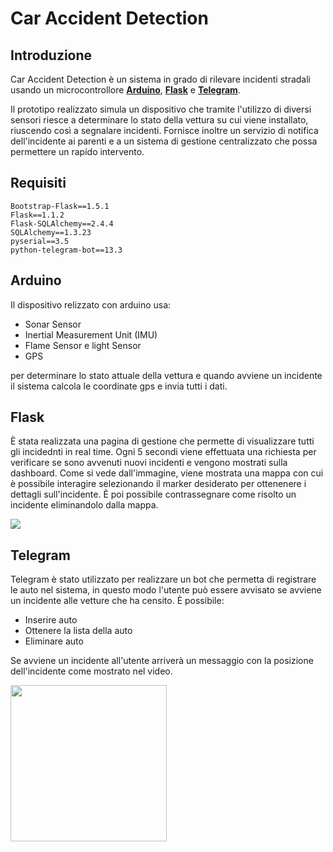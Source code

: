 # Car Accident Detection

## Introduzione

Car Accident Detection è un sistema in grado di rilevare incidenti stradali usando un microcontrollore **[Arduino](https://www.arduino.cc/)**, **[Flask](https://flask.palletsprojects.com/en/1.1.x/)** e **[Telegram](https://telegram.org/)**.

Il prototipo realizzato simula un dispositivo che tramite l'utilizzo di diversi sensori riesce a determinare lo stato della vettura su cui viene installato, riuscendo così a segnalare incidenti. Fornisce inoltre un servizio di notifica dell'incidente ai parenti e a un sistema di gestione centralizzato che possa permettere un rapido intervento.

## Requisiti

```
Bootstrap-Flask==1.5.1
Flask==1.1.2
Flask-SQLAlchemy==2.4.4
SQLAlchemy==1.3.23
pyserial==3.5
python-telegram-bot==13.3
```


## Arduino

Il dispositivo relizzato con arduino usa: 
- Sonar Sensor
- Inertial Measurement Unit (IMU)
- Flame Sensor e light Sensor
- GPS

per determinare lo stato attuale della vettura e quando avviene un incidente il sistema calcola le coordinate gps e invia tutti i dati.

## Flask

È stata realizzata una pagina di gestione che permette di visualizzare tutti gli incidednti in real time. Ogni 5 secondi viene effettuata una richiesta per verificare se sono avvenuti nuovi incidenti e vengono mostrati sulla dashboard.
Come si vede dall'immagine, viene mostrata una mappa con cui è possibile interagire selezionando il marker desiderato per ottenenere i dettagli sull'incidente. 
È poi possibile contrassegnare come risolto un incidente eliminandolo dalla mappa. 

<img src="documentation/web.png">

## Telegram

Telegram è stato utilizzato per realizzare un bot che permetta di registrare le auto nel sistema, in questo modo l'utente può essere avvisato se avviene un incidente alle vetture che ha censito.
È possibile:
- Inserire auto
- Ottenere la lista della auto
- Eliminare auto

Se avviene un incidente all'utente arriverà un messaggio con la posizione dell'incidente come mostrato nel video. 

<img src="documentation/telegram.gif" width="250">